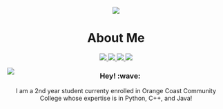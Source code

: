 <p align= center> 
 <img src= "https://github.com/ohknewit/ohknewit/assets/113882749/ee0a6b2b-4151-4963-a269-5631835d3e0e"/>
 <h1 align="center">About Me</h2>
</p>

  <p align="center">
    <a href="https://www.linkedin.com/in/an-nguyen-b4a89a23a/">
      <img src= "https://img.shields.io/badge/LinkedIn-0077B5?style=for-the-badge&logo=linkedin&logoColor=white"/>
    </a>
    <a href= "https://github.com/ohknewit">
      <img src= "https://img.shields.io/badge/GitHub-100000?style=for-the-badge&logo=github&logoColor=white"/>
    </a> 
    <a href= "https://www.instagram.com/ohknewit/"> 
      <img src = "https://img.shields.io/badge/Instagram-E4405F?style=for-the-badge&logo=instagram&logoColor=white"/>
    </a>
    <a href= "https://www.ohknewit.dev/"> 
      <img src = "https://img.shields.io/badge/Portfolio%20-2357A143?style=for-the-badge&logo=googledocs&logoColor=FFFFFF"/>
    </a>
  </p> 

<p>
  <a href="https://github.com/anuraghazra/github-readme-stats">
    <img align="left" src="https://github-readme-stats.vercel.app/api?username=ohknewit&show_icons=true&theme=transparent"/>
  </a>
  <h3 align= center > Hey! :wave:  </h3>
  <div align= center> I am a 2nd year student currenty enrolled in Orange Coast Community College whose expertise is in Python, C++, and Java! <br> 
</p>
  <br>
</div>



